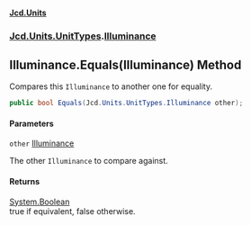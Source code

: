 #### [Jcd.Units](index.md 'index')
### [Jcd.Units.UnitTypes](Jcd.Units.UnitTypes.md 'Jcd.Units.UnitTypes').[Illuminance](Jcd.Units.UnitTypes.Illuminance.md 'Jcd.Units.UnitTypes.Illuminance')

## Illuminance.Equals(Illuminance) Method

Compares this `Illuminance` to another one for equality.

```csharp
public bool Equals(Jcd.Units.UnitTypes.Illuminance other);
```
#### Parameters

<a name='Jcd.Units.UnitTypes.Illuminance.Equals(Jcd.Units.UnitTypes.Illuminance).other'></a>

`other` [Illuminance](Jcd.Units.UnitTypes.Illuminance.md 'Jcd.Units.UnitTypes.Illuminance')

The other `Illuminance` to compare against.

#### Returns
[System.Boolean](https://docs.microsoft.com/en-us/dotnet/api/System.Boolean 'System.Boolean')  
true if equivalent, false otherwise.
